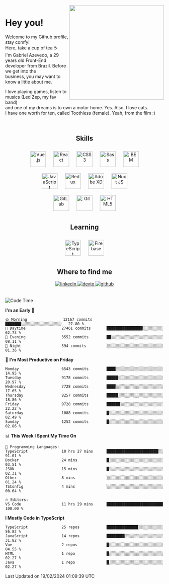 <div align="right">
<img src="https://media.giphy.com/media/l46CbZ7KWEhN1oci4/giphy.gif" align="right" height="300" width="" />
</div>  
  

# Hey you!

Welcome to my Github profile, stay comfy!<br/>
Here, take a cup of tea ☕<br/>
I'm Gabriel Azevedo, a 29 years old Front-End<br/>
developer from Brazil. Before we get into the<br/>
business, you may want to know a little about me.<br>

I love playing games, listen to musics (Led Zep, my fav band)<br/>
and one of my dreams is to own a motor home. Yes. Also, I love cats.<br/>
I have one worth for ten, called Toothless (female). Yeah, from the film :)

<br/>

## <div align="center">Skills</div>  
  

<div align="center">  
<img style="margin: 10px" src="https://profilinator.rishav.dev/skills-assets/vuejs-original-wordmark.svg" alt="Vue.js" height="50" />  
<img style="margin: 10px" src="https://profilinator.rishav.dev/skills-assets/react-original-wordmark.svg" alt="React" height="50" />  
<img style="margin: 10px" src="https://profilinator.rishav.dev/skills-assets/css3-original-wordmark.svg" alt="CSS3" height="50" />  
<img style="margin: 10px" src="https://profilinator.rishav.dev/skills-assets/sass-original.svg" alt="Sass" height="50" />  
<img style="margin: 10px" src="https://profilinator.rishav.dev/skills-assets/bem.svg" alt="BEM" height="50" /><br/>  
<img style="margin: 10px" src="https://profilinator.rishav.dev/skills-assets/javascript-original.svg" alt="JavaScript" height="50" />  
<img style="margin: 10px" src="https://profilinator.rishav.dev/skills-assets/redux-original.svg" alt="Redux" height="50" />  
<img style="margin: 10px" src="https://profilinator.rishav.dev/skills-assets/adobexd.png" alt="Adobe XD" height="50" />  
<img style="margin: 10px" src="https://profilinator.rishav.dev/skills-assets/nuxt.png" alt="Nuxt JS" height="50" /><br/>
<img style="margin: 10px" src="https://profilinator.rishav.dev/skills-assets/gitlab.svg" alt="GitLab" height="50" />  
<img style="margin: 10px" src="https://profilinator.rishav.dev/skills-assets/git-scm-icon.svg" alt="Git" height="50" />  
<img style="margin: 10px" src="https://profilinator.rishav.dev/skills-assets/html5-original-wordmark.svg" alt="HTML5" height="50" />  
</div>  

## <div align="center">Learning</div>  
  

<div align="center">  
<img style="margin: 10px" src="https://profilinator.rishav.dev/skills-assets/typescript-original.svg" alt="TypeScript" height="50" />  
<img style="margin: 10px" src="https://profilinator.rishav.dev/skills-assets/firebase.png" alt="Firebase" height="50" />  
</div>  

## <div align="center">Where to find me</div>  
  

<div align="center">
<a href="https://linkedin.com/in/https://linkedin.com/in/azevedo-gabriel" target="_blank">
<img src=https://img.shields.io/badge/linkedin-%231E77B5.svg?&style=for-the-badge&logo=linkedin&logoColor=white alt=linkedin style="margin-bottom: 5px;" />
</a>
<a href="https://dev.to/https://dev.to/gpeto91" target="_blank">
<img src=https://img.shields.io/badge/dev.to-%2308090A.svg?&style=for-the-badge&logo=dev.to&logoColor=white alt=devto style="margin-bottom: 5px;" />
</a>
<a href="https://github.com/https://github.com/gpeto91" target="_blank">
<img src=https://img.shields.io/badge/github-%2324292e.svg?&style=for-the-badge&logo=github&logoColor=white alt=github style="margin-bottom: 5px;" />
</a>  
</div>  
  
<br/>

<!--START_SECTION:waka-->
![Code Time](http://img.shields.io/badge/Code%20Time-1%2C937%20hrs%208%20mins-blue)

**I'm an Early 🐤** 

```text
🌞 Morning                12167 commits       ███████░░░░░░░░░░░░░░░░░░   27.80 % 
🌆 Daytime                27461 commits       ████████████████░░░░░░░░░   62.73 % 
🌃 Evening                3552 commits        ██░░░░░░░░░░░░░░░░░░░░░░░   08.11 % 
🌙 Night                  594 commits         ░░░░░░░░░░░░░░░░░░░░░░░░░   01.36 % 
```
📅 **I'm Most Productive on Friday** 

```text
Monday                   6543 commits        ████░░░░░░░░░░░░░░░░░░░░░   14.95 % 
Tuesday                  9178 commits        █████░░░░░░░░░░░░░░░░░░░░   20.97 % 
Wednesday                7728 commits        ████░░░░░░░░░░░░░░░░░░░░░   17.65 % 
Thursday                 8257 commits        █████░░░░░░░░░░░░░░░░░░░░   18.86 % 
Friday                   9728 commits        ██████░░░░░░░░░░░░░░░░░░░   22.22 % 
Saturday                 1088 commits        █░░░░░░░░░░░░░░░░░░░░░░░░   02.49 % 
Sunday                   1252 commits        █░░░░░░░░░░░░░░░░░░░░░░░░   02.86 % 
```


📊 **This Week I Spent My Time On** 

```text
💬 Programming Languages: 
TypeScript               10 hrs 27 mins      ███████████████████████░░   91.01 % 
Docker                   24 mins             █░░░░░░░░░░░░░░░░░░░░░░░░   03.51 % 
JSON                     15 mins             █░░░░░░░░░░░░░░░░░░░░░░░░   02.31 % 
Other                    8 mins              ░░░░░░░░░░░░░░░░░░░░░░░░░   01.24 % 
TSConfig                 4 mins              ░░░░░░░░░░░░░░░░░░░░░░░░░   00.64 % 

🔥 Editors: 
VS Code                  11 hrs 29 mins      █████████████████████████   100.00 % 
```

**I Mostly Code in TypeScript** 

```text
TypeScript               25 repos            ██████████████░░░░░░░░░░░   56.82 % 
JavaScript               14 repos            ████████░░░░░░░░░░░░░░░░░   31.82 % 
Vue                      2 repos             █░░░░░░░░░░░░░░░░░░░░░░░░   04.55 % 
HTML                     1 repo              █░░░░░░░░░░░░░░░░░░░░░░░░   02.27 % 
Java                     1 repo              █░░░░░░░░░░░░░░░░░░░░░░░░   02.27 % 
```




 Last Updated on 19/02/2024 01:09:39 UTC
<!--END_SECTION:waka-->

